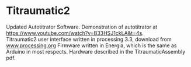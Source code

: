 # Titraumatic2
Updated Autotitrator Software.
Demonstration of autotitrator at https://www.youtube.com/watch?v=B33HSJ1ckLA&t=4s.  
Titraumatic2 user interface written in processing 3.3, download from www.processing.org
Firmware written in Energia, which is the same as Arduino in most respects.  Hardware described in the TitraumaticAssembly pdf.
